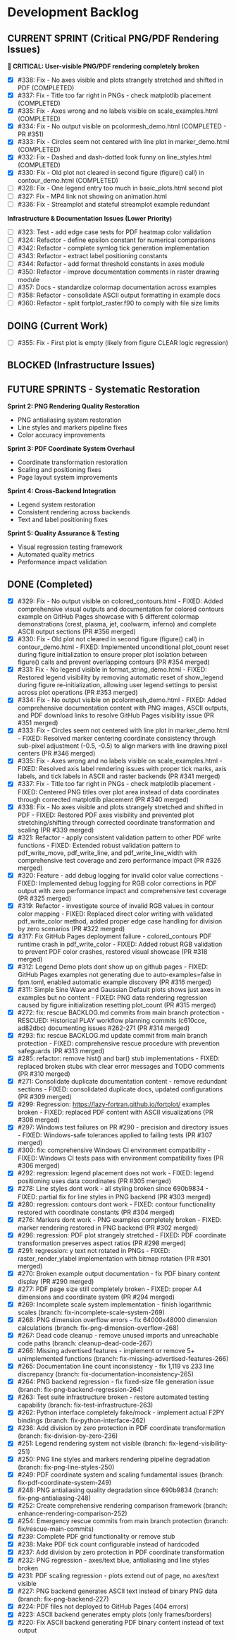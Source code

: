 # Development Backlog

## CURRENT SPRINT (Critical PNG/PDF Rendering Issues)

**🚨 CRITICAL: User-visible PNG/PDF rendering completely broken**
- [x] #338: Fix - No axes visible and plots strangely stretched and shifted in PDF (COMPLETED)
- [x] #337: Fix - Title too far right in PNGs - check matplotlib placement (COMPLETED)
- [x] #335: Fix - Axes wrong and no labels visible on scale_examples.html (COMPLETED)
- [x] #334: Fix - No output visible on pcolormesh_demo.html (COMPLETED - PR #351)
- [x] #333: Fix - Circles seem not centered with line plot in marker_demo.html (COMPLETED)
- [x] #332: Fix - Dashed and dash-dotted look funny on line_styles.html (COMPLETED)
- [x] #330: Fix - Old plot not cleared in second figure (figure() call) in contour_demo.html (COMPLETED)
- [ ] #328: Fix - One legend entry too much in basic_plots.html second plot
- [ ] #327: Fix - MP4 link not showing on animation.html
- [ ] #336: Fix - Streamplot and stateful streamplot example redundant

**Infrastructure & Documentation Issues (Lower Priority)**
- [ ] #323: Test - add edge case tests for PDF heatmap color validation
- [ ] #324: Refactor - define epsilon constant for numerical comparisons
- [ ] #342: Refactor - complete symlog tick generation implementation
- [ ] #343: Refactor - extract label positioning constants
- [ ] #344: Refactor - add format threshold constants in axes module
- [ ] #350: Refactor - improve documentation comments in raster drawing module
- [ ] #357: Docs - standardize colormap documentation across examples
- [ ] #358: Refactor - consolidate ASCII output formatting in example docs
- [ ] #360: Refactor - split fortplot_raster.f90 to comply with file size limits

## DOING (Current Work)
- [ ] #355: Fix - First plot is empty (likely from figure CLEAR logic regression)

## BLOCKED (Infrastructure Issues)

## FUTURE SPRINTS - Systematic Restoration

**Sprint 2: PNG Rendering Quality Restoration**
- PNG antialiasing system restoration
- Line styles and markers pipeline fixes
- Color accuracy improvements

**Sprint 3: PDF Coordinate System Overhaul**  
- Coordinate transformation restoration
- Scaling and positioning fixes
- Page layout system improvements

**Sprint 4: Cross-Backend Integration**
- Legend system restoration
- Consistent rendering across backends
- Text and label positioning fixes

**Sprint 5: Quality Assurance & Testing**
- Visual regression testing framework
- Automated quality metrics
- Performance impact validation

## DONE (Completed)
- [x] #329: Fix - No output visible on colored_contours.html - FIXED: Added comprehensive visual outputs and documentation for colored contours example on GitHub Pages showcase with 5 different colormap demonstrations (crest, plasma, jet, coolwarm, inferno) and complete ASCII output sections (PR #356 merged)
- [x] #330: Fix - Old plot not cleared in second figure (figure() call) in contour_demo.html - FIXED: Implemented unconditional plot_count reset during figure initialization to ensure proper plot isolation between figure() calls and prevent overlapping contours (PR #354 merged)
- [x] #331: Fix - No legend visible in format_string_demo.html - FIXED: Restored legend visibility by removing automatic reset of show_legend during figure re-initialization, allowing user legend settings to persist across plot operations (PR #353 merged)
- [x] #334: Fix - No output visible on pcolormesh_demo.html - FIXED: Added comprehensive documentation content with PNG images, ASCII outputs, and PDF download links to resolve GitHub Pages visibility issue (PR #351 merged)
- [x] #333: Fix - Circles seem not centered with line plot in marker_demo.html - FIXED: Resolved marker centering coordinate consistency through sub-pixel adjustment (-0.5, -0.5) to align markers with line drawing pixel centers (PR #346 merged)
- [x] #335: Fix - Axes wrong and no labels visible on scale_examples.html - FIXED: Resolved axis label rendering issues with proper tick marks, axis labels, and tick labels in ASCII and raster backends (PR #341 merged)
- [x] #337: Fix - Title too far right in PNGs - check matplotlib placement - FIXED: Centered PNG titles over plot area instead of data coordinates through corrected matplotlib placement (PR #340 merged)
- [x] #338: Fix - No axes visible and plots strangely stretched and shifted in PDF - FIXED: Restored PDF axes visibility and prevented plot stretching/shifting through corrected coordinate transformation and scaling (PR #339 merged)
- [x] #321: Refactor - apply consistent validation pattern to other PDF write functions - FIXED: Extended robust validation pattern to pdf_write_move, pdf_write_line, and pdf_write_line_width with comprehensive test coverage and zero performance impact (PR #326 merged)
- [x] #320: Feature - add debug logging for invalid color value corrections - FIXED: Implemented debug logging for RGB color corrections in PDF output with zero performance impact and comprehensive test coverage (PR #325 merged)
- [x] #319: Refactor - investigate source of invalid RGB values in contour color mapping - FIXED: Replaced direct color writing with validated pdf_write_color method, added proper edge case handling for division by zero scenarios (PR #322 merged)
- [x] #317: Fix GitHub Pages deployment failure - colored_contours PDF runtime crash in pdf_write_color - FIXED: Added robust RGB validation to prevent PDF color crashes, restored visual showcase (PR #318 merged)
- [x] #312: Legend Demo plots dont show up on github pages - FIXED: GitHub Pages examples not generating due to auto-examples=false in fpm.toml, enabled automatic example discovery (PR #316 merged)  
- [x] #311: Simple Sine Wave and Gaussian Default plots shows just axes in examples but no content - FIXED: PNG data rendering regression caused by figure initialization resetting plot_count (PR #315 merged)
- [x] #272: fix: rescue BACKLOG.md commits from main branch protection - RESCUED: Historical PLAY workflow planning commits (c610cce, ad82dbc) documenting issues #262-271 (PR #314 merged)
- [x] #293: fix: rescue BACKLOG.md update commit from main branch protection - FIXED: comprehensive rescue procedure with prevention safeguards (PR #313 merged)
- [x] #285: refactor: remove hist() and bar() stub implementations - FIXED: replaced broken stubs with clear error messages and TODO comments (PR #310 merged)
- [x] #271: Consolidate duplicate documentation content - remove redundant sections - FIXED: consolidated duplicate docs, updated configurations (PR #309 merged)
- [x] #299: Regression: https://lazy-fortran.github.io/fortplot/ examples broken - FIXED: replaced PDF content with ASCII visualizations (PR #308 merged)
- [x] #297: Windows test failures on PR #290 - precision and directory issues - FIXED: Windows-safe tolerances applied to failing tests (PR #307 merged)
- [x] #300: fix: comprehensive Windows CI environment compatibility - FIXED: Windows CI tests pass with environment compatibility fixes (PR #306 merged)
- [x] #292: regression: legend placement does not work - FIXED: legend positioning uses data coordinates (PR #305 merged)
- [x] #278: Line styles dont work - all styling broken since 690b9834 - FIXED: partial fix for line styles in PNG backend (PR #303 merged)
- [x] #280: regression: contours dont work - FIXED: contour functionality restored with coordinate constants (PR #304 merged)
- [x] #276: Markers dont work - PNG examples completely broken - FIXED: marker rendering restored in PNG backend (PR #302 merged)
- [x] #296: regression: PDF plot strangely stretched - FIXED: PDF coordinate transformation preserves aspect ratios (PR #298 merged)
- [x] #291: regression: y text not rotated in PNGs - FIXED: raster_render_ylabel implementation with bitmap rotation (PR #301 merged)
- [x] #270: Broken example output documentation - fix PDF binary content display (PR #290 merged)
- [x] #277: PDF page size still completely broken - FIXED: proper A4 dimensions and coordinate system (PR #294 merged)
- [x] #269: Incomplete scale system implementation - finish logarithmic scales (branch: fix-incomplete-scale-system-269)
- [x] #268: PNG dimension overflow errors - fix 64000x48000 dimension calculations (branch: fix-png-dimension-overflow-268)
- [x] #267: Dead code cleanup - remove unused imports and unreachable code paths (branch: cleanup-dead-code-267)
- [x] #266: Missing advertised features - implement or remove 5+ unimplemented functions (branch: fix-missing-advertised-features-266)
- [x] #265: Documentation line count inconsistency - fix 1,119 vs 233 line discrepancy (branch: fix-documentation-inconsistency-265)
- [x] #264: PNG backend regression - fix fixed-size file generation issue (branch: fix-png-backend-regression-264)
- [x] #263: Test suite infrastructure broken - restore automated testing capability (branch: fix-test-infrastructure-263)
- [x] #262: Python interface completely fake/mock - implement actual F2PY bindings (branch: fix-python-interface-262)
- [x] #236: Add division by zero protection in PDF coordinate transformation (branch: fix-division-by-zero-236)
- [x] #251: Legend rendering system not visible (branch: fix-legend-visibility-251)
- [x] #250: PNG line styles and markers rendering pipeline degradation (branch: fix-png-line-styles-250)
- [x] #249: PDF coordinate system and scaling fundamental issues (branch: fix-pdf-coordinate-system-249)
- [x] #248: PNG antialiasing quality degradation since 690b9834 (branch: fix-png-antialiasing-248)
- [x] #252: Create comprehensive rendering comparison framework (branch: enhance-rendering-comparison-252)
- [x] #254: Emergency rescue commits from main branch protection (branch: fix/rescue-main-commits)
- [x] #239: Complete PDF grid functionality or remove stub
- [x] #238: Make PDF tick count configurable instead of hardcoded
- [x] #237: Add division by zero protection in PDF coordinate transformation
- [x] #232: PNG regression - axes/text blue, antialiasing and line styles broken
- [x] #231: PDF scaling regression - plots extend out of page, no axes/text visible
- [x] #227: PNG backend generates ASCII text instead of binary PNG data (branch: fix-png-backend-227)
- [x] #224: PDF files not deployed to GitHub Pages (404 errors)
- [x] #223: ASCII backend generates empty plots (only frames/borders)
- [x] #220: Fix ASCII backend generating PDF binary content instead of text output